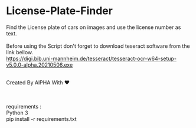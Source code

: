 # License-Plate-Finder
Find the License plate of cars on images and use the license number as text.<br><br>
Before using the Script don't forget to download teseract software from the link bellow.<br>
https://digi.bib.uni-mannheim.de/tesseract/tesseract-ocr-w64-setup-v5.0.0-alpha.20210506.exe<br><br>

Created By AlPHA With ❤️<br><br><br>

requirements : <br>
Python 3<br>
pip install -r requirements.txt<br>
